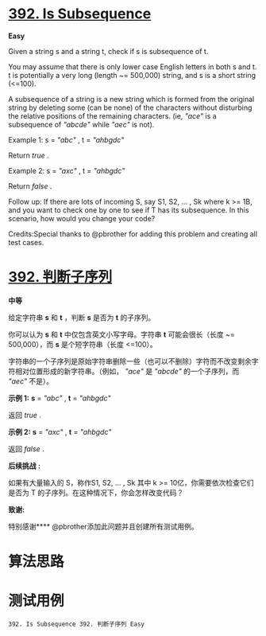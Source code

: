 # [392. Is Subsequence][enTitle]

**Easy**

Given a string s and a string t, check if s is subsequence of t.

You may assume that there is only lower case English letters in both s and t. t is potentially a very long (length ~= 500,000) string, and s is a short string (<=100).

A subsequence of a string is a new string which is formed from the original string by deleting some (can be none) of the characters without disturbing the relative positions of the remaining characters. (ie,  *"ace"*  is a subsequence of  *"abcde"*  while  *"aec"*  is not).

Example 1: s =  *"abc"* , t =  *"ahbgdc"* 

Return  *true* .

Example 2: s =  *"axc"* , t =  *"ahbgdc"* 

Return  *false* .

Follow up: If there are lots of incoming S, say S1, S2, ... , Sk where k >= 1B, and you want to check one by one to see if T has its subsequence. In this scenario, how would you change your code?

Credits:Special thanks to @pbrother for adding this problem and creating all test cases.


# [392. 判断子序列][cnTitle]

**中等**

给定字符串 **s**  和 **t**  ，判断 **s**  是否为 **t**  的子序列。

你可以认为 **s**  和 **t**  中仅包含英文小写字母。字符串 **t**  可能会很长（长度 ~= 500,000），而 **s**  是个短字符串（长度 <=100）。

字符串的一个子序列是原始字符串删除一些（也可以不删除）字符而不改变剩余字符相对位置形成的新字符串。（例如， *"ace"* 是 *"abcde"* 的一个子序列，而 *"aec"* 不是）。

**示例 1:**  **s**  =  *"abc"* , **t**  =  *"ahbgdc"* 

返回  *true* .

**示例 2:**  **s**  =  *"axc"* , **t**  =  *"ahbgdc"* 

返回  *false* .

**后续挑战**  **:** 

如果有大量输入的 S，称作S1, S2, ... , Sk 其中 k >= 10亿，你需要依次检查它们是否为 T 的子序列。在这种情况下，你会怎样改变代码？

**致谢:** 

特别感谢**** @pbrother添加此问题并且创建所有测试用例。




# 算法思路

# 测试用例
```
392. Is Subsequence 392. 判断子序列 Easy
```

[enTitle]: https://leetcode.com/problems/is-subsequence/
[cnTitle]: https://leetcode-cn.com/problems/is-subsequence/

